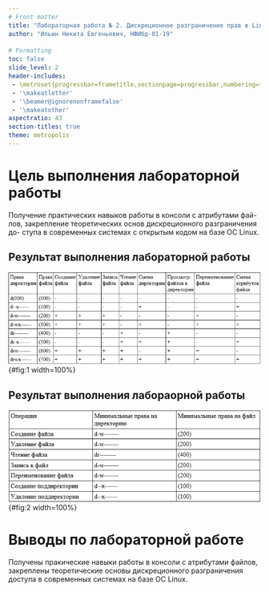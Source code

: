 ```yaml
---
# Front matter
title: "Лабораторная работа № 2. Дискреционное разграничение прав в Linux. Основные атрибуты"
author: "Ильин Никита Евгеньевич, НФИбд-01-19"

# Formatting
toc: false
slide_level: 2
header-includes: 
 - \metroset{progressbar=frametitle,sectionpage=progressbar,numbering=fraction}
 - '\makeatletter'
 - '\beamer@ignorenonframefalse'
 - '\makeatother'
aspectratio: 43
section-titles: true
theme: metropolis
---
```


# Цель выполнения лабораторной работы 

Получение практических навыков работы в консоли с атрибутами фай-
лов, закрепление теоретических основ дискреционного разграничения до-
ступа в современных системах с открытым кодом на базе ОС Linux.

## Результат выполнения лабораторной работы

  ![Таблица «Установленные права и разрешённые действия»](images/img12.png){#fig:1 width=100%}

## Результат выполнения лабораорной работы

  ![Таблица "Минимальные права для совершения операций"](images/img13.png){#fig:2 width=100%}

# Выводы по лабораторной работе

Получены пракические навыки работы в консоли с атрибутами файлов, закреплены теоретические основы дискреционного разграничения доступа в современных системах на базе ОС Linux.